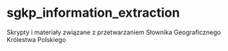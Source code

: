 # sgkp_information_extraction
Skrypty i materiały związane z przetwarzaniem Słownika Geograficznego Królestwa Polskiego
